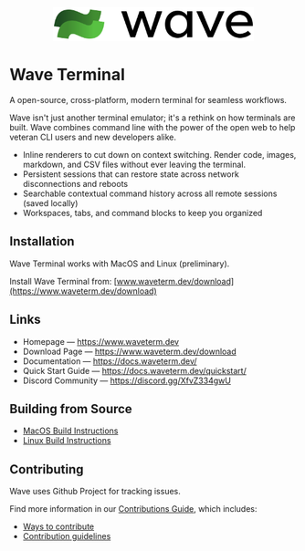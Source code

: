 
<p align="center">
  <picture>
    <source media="(prefers-color-scheme: dark)" srcset="./src/app/assets/wave-logo_horizontal-coloronblack.svg">
    <source media="(prefers-color-scheme: light)" srcset="./src/app/assets/wave-logo_horizontal-coloronwhite.svg">
    <img alt="Wave Terminal Logo" src="./src/app/assets/wave-logo_horizontal-coloronwhite.svg" width="352" height="59" style="max-width: 100%;">
  </picture>
  <br/>
</p>

# Wave Terminal 

A open-source, cross-platform, modern terminal for seamless workflows.

Wave isn't just another terminal emulator; it's a rethink on how terminals are built.  Wave combines command line with the power of the open web to help veteran CLI users and new developers alike.

* Inline renderers to cut down on context switching.  Render code, images, markdown, and CSV files without ever leaving the terminal.
* Persistent sessions that can restore state across network disconnections and reboots
* Searchable contextual command history across all remote sessions (saved locally)
* Workspaces, tabs, and command blocks to keep you organized

## Installation

Wave Terminal works with MacOS and Linux (preliminary).

Install Wave Terminal from: [www.waveterm.dev/download](https://www.waveterm.dev/download)

## Links

* Homepage &mdash; https://www.waveterm.dev
* Download Page &mdash; https://www.waveterm.dev/download
* Documentation &mdash; https://docs.waveterm.dev/
* Quick Start Guide &mdash; https://docs.waveterm.dev/quickstart/
* Discord Community &mdash; https://discord.gg/XfvZ334gwU

## Building from Source

* [MacOS Build Instructions](./BUILD.md)
* [Linux Build Instructions](./build-linux.md)

## Contributing

Wave uses Github Project for tracking issues. 

Find more information in our [Contributions Guide](CONTRIBUTING.md), which includes:

  * [Ways to contribute](CONTRIBUTING.md#contributing-to-wave-terminal)
  * [Contribution guidelines](CONTRIBUTING.md#before-you-start)


